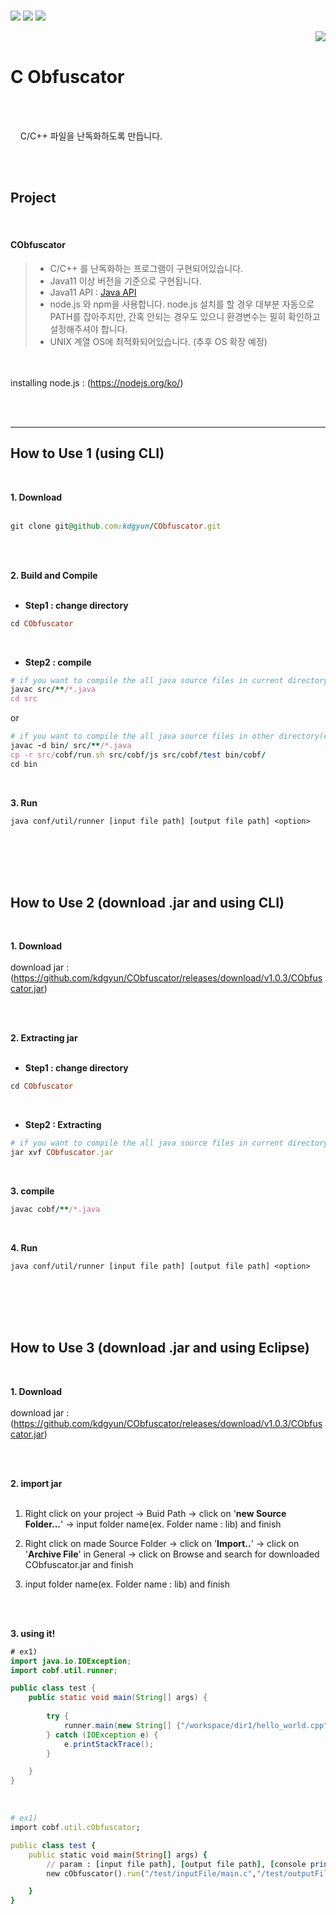 
<br/>

<img src= "https://img.shields.io/badge/Java-v11.0.5-blue&?logo=Java&color=blue"/> <img src= "https://img.shields.io/badge/node.js-v16.13.0-339933&?logo=Node.js&color=339933"/> <img src= "https://img.shields.io/badge/npm-v8.1.0-CB3837&?logo=npm&color=CB3837"/>


<a href="https://hits.seeyoufarm.com"><img src="https://hits.seeyoufarm.com/api/count/incr/badge.svg?url=https%3A%2F%2Fgithub.com%2Fkdgyun%2FCObfuscator&count_bg=%23ED8282&title_bg=%23555555&icon=&icon_color=%23E7E7E7&title=hits&edge_flat=false" align="right"/></a>
<br/>

# C Obfuscator

<br/><br/> 

&nbsp;&nbsp;&nbsp; C/C++ 파일을 난독화하도록 만듭니다.

<br/><br/>  


Project
-----------
<br/>

#### CObfuscator  




> - C/C++ 를 난독화하는 프로그램이 구현되어있습니다.
> - Java11 이상 버전을 기준으로 구현됩니다.
> - Java11 API : [Java API](https://docs.oracle.com/en/java/javase/11/docs/api/index.html)
> - node.js 와 npm을 사용합니다. node.js 설치를 할 경우 대부분 자동으로 PATH를 잡아주지만, 간혹 안되는 경우도 있으니 환경변수는 필히 확인하고 설정해주셔야 합니다. 
> - UNIX 계열 OS에 최적화되어있습니다. (추후 OS 확장 예정)


</br></br>
installing node.js : (https://nodejs.org/ko/)


<br/><br/>

-----------------



## How to Use 1 (using CLI)
<br/>

**1. Download** <br /> <br /> 
```Ruby
git clone git@github.com:kdgyun/CObfuscator.git
```

<br /><br />

**2. Build and Compile** 
<br /> <br /> 

- **Step1 : change directory** 
```Ruby
cd CObfuscator
```

<br />

- **Step2 : compile** <br /> 
```Ruby
# if you want to compile the all java source files in current directory
javac src/**/*.java
cd src
```
or

```Ruby
# if you want to compile the all java source files in other directory(ex CObfuscator/bin/)
javac -d bin/ src/**/*.java
cp -r src/cobf/run.sh src/cobf/js src/cobf/test bin/cobf/
cd bin
```

<br />

**3. Run** 
```
java conf/util/runner [input file path] [output file path] <option>
```




<br /><br /><br /><br />
## How to Use 2 (download .jar and using CLI)
<br/>

**1. Download** <br /> <br /> 
download jar : (https://github.com/kdgyun/CObfuscator/releases/download/v1.0.3/CObfuscator.jar)

<br /><br />

**2. Extracting jar** 
<br /> <br /> 

- **Step1 : change directory** 
```Ruby
cd CObfuscator
```

<br />

- **Step2 : Extracting** <br /> 
```Ruby
# if you want to compile the all java source files in current directory
jar xvf CObfuscator.jar
```

<br />

**3. compile**

```Ruby
javac cobf/**/*.java
```

<br />

**4. Run** 
```
java conf/util/runner [input file path] [output file path] <option>
```




<br /><br /><br /><br />
## How to Use 3 (download .jar and using Eclipse)
<br/>

**1. Download** <br /> <br /> 
download jar : (https://github.com/kdgyun/CObfuscator/releases/download/v1.0.3/CObfuscator.jar)

<br /><br />

**2. import jar** 
<br /> <br /> 

 1. Right click on your project -> Buid Path -> click on '**new Source Folder...**' -> input folder name(ex. Folder name : lib) and finish 
 
 2. Right click on made Source Folder ->  click on '**Import..**' -> click on '**Archive File**' in General -> click on Browse and search for downloaded CObfuscator.jar and finish
 
 3. input folder name(ex. Folder name : lib) and finish 



<br /><br />

**3. using it!**

```Java
# ex1)
import java.io.IOException;
import cobf.util.runner;

public class test {
	public static void main(String[] args) {
		
		try {
			runner.main(new String[] {"/workspace/dir1/hello_world.cpp", "--f"});
		} catch (IOException e) {
			e.printStackTrace();
		}

	}
}

```

<br />


```Ruby
# ex1)
import cobf.util.cObfuscator;

public class test {
	public static void main(String[] args) {
		// param : [input file path], [output file path], [console print : true / get file : false]
		new cObfuscator().run("/test/inputFile/main.c","/test/outputFile/Obfmain.c", true);

	}
}


```




